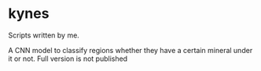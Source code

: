 # kynes

Scripts written by me. 

A CNN model to classify regions whether they have a certain mineral under it or not. Full version is not published

